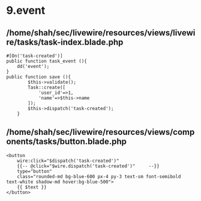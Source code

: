 # 9.event
## /home/shah/sec/livewire/resources/views/livewire/tasks/task-index.blade.php
```
#[On('task-created')]
public function task_event (){
    dd('event');
}
public function save (){
        $this->validate();
        Task::create([
            'user_id'=>1,
            'name'=>$this->name
        ]);        
        $this->dispatch('task-created'); 
    }
```
## /home/shah/sec/livewire/resources/views/components/tasks/button.blade.php
```
<button
    wire:click="$dispatch('task-created')"
    {{-- @click="$wire.dispatch('task-created')"     --}}
    type="button"
    class="rounded-md bg-blue-600 px-4 py-3 text-sm font-semibold text-white shadow-md hover:bg-blue-500">
    {{ $text }}
</button>
```
